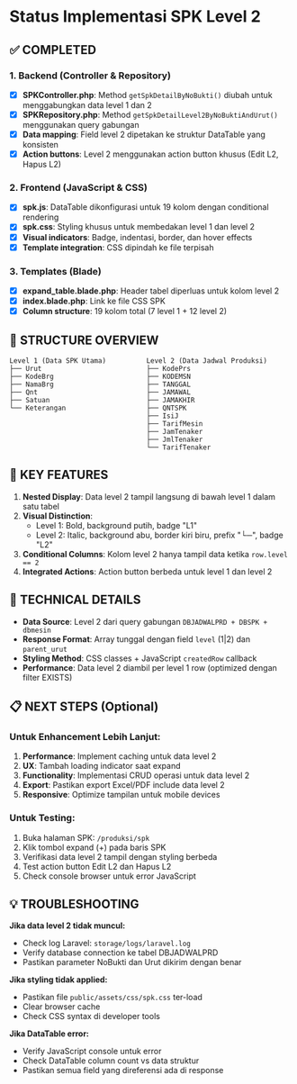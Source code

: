 # Status Implementasi SPK Level 2

## ✅ COMPLETED

### 1. Backend (Controller & Repository)
- [x] **SPKController.php**: Method `getSpkDetailByNoBukti()` diubah untuk menggabungkan data level 1 dan 2
- [x] **SPKRepository.php**: Method `getSpkDetailLevel2ByNoBuktiAndUrut()` menggunakan query gabungan
- [x] **Data mapping**: Field level 2 dipetakan ke struktur DataTable yang konsisten
- [x] **Action buttons**: Level 2 menggunakan action button khusus (Edit L2, Hapus L2)

### 2. Frontend (JavaScript & CSS)
- [x] **spk.js**: DataTable dikonfigurasi untuk 19 kolom dengan conditional rendering
- [x] **spk.css**: Styling khusus untuk membedakan level 1 dan level 2
- [x] **Visual indicators**: Badge, indentasi, border, dan hover effects
- [x] **Template integration**: CSS dipindah ke file terpisah

### 3. Templates (Blade)
- [x] **expand_table.blade.php**: Header tabel diperluas untuk kolom level 2
- [x] **index.blade.php**: Link ke file CSS SPK
- [x] **Column structure**: 19 kolom total (7 level 1 + 12 level 2)

## 🔄 STRUCTURE OVERVIEW

```
Level 1 (Data SPK Utama)          Level 2 (Data Jadwal Produksi)
├── Urut                          ├── KodePrs
├── KodeBrg                       ├── KODEMSN  
├── NamaBrg                       ├── TANGGAL
├── Qnt                           ├── JAMAWAL
├── Satuan                        ├── JAMAKHIR
└── Keterangan                    ├── QNTSPK
                                  ├── IsiJ
                                  ├── TarifMesin
                                  ├── JamTenaker
                                  ├── JmlTenaker
                                  └── TarifTenaker
```

## 🎯 KEY FEATURES

1. **Nested Display**: Data level 2 tampil langsung di bawah level 1 dalam satu tabel
2. **Visual Distinction**: 
   - Level 1: Bold, background putih, badge "L1"
   - Level 2: Italic, background abu, border kiri biru, prefix "└─", badge "L2"
3. **Conditional Columns**: Kolom level 2 hanya tampil data ketika `row.level == 2`
4. **Integrated Actions**: Action button berbeda untuk level 1 dan level 2

## 🔧 TECHNICAL DETAILS

- **Data Source**: Level 2 dari query gabungan `DBJADWALPRD + DBSPK + dbmesin`
- **Response Format**: Array tunggal dengan field `level` (1|2) dan `parent_urut`
- **Styling Method**: CSS classes + JavaScript `createdRow` callback
- **Performance**: Data level 2 diambil per level 1 row (optimized dengan filter EXISTS)

## 📋 NEXT STEPS (Optional)

### Untuk Enhancement Lebih Lanjut:
1. **Performance**: Implement caching untuk data level 2
2. **UX**: Tambah loading indicator saat expand
3. **Functionality**: Implementasi CRUD operasi untuk data level 2
4. **Export**: Pastikan export Excel/PDF include data level 2
5. **Responsive**: Optimize tampilan untuk mobile devices

### Untuk Testing:
1. Buka halaman SPK: `/produksi/spk`
2. Klik tombol expand (+) pada baris SPK
3. Verifikasi data level 2 tampil dengan styling berbeda
4. Test action button Edit L2 dan Hapus L2
5. Check console browser untuk error JavaScript

## 💡 TROUBLESHOOTING

**Jika data level 2 tidak muncul:**
- Check log Laravel: `storage/logs/laravel.log`
- Verify database connection ke tabel DBJADWALPRD
- Pastikan parameter NoBukti dan Urut dikirim dengan benar

**Jika styling tidak applied:**
- Pastikan file `public/assets/css/spk.css` ter-load
- Clear browser cache
- Check CSS syntax di developer tools

**Jika DataTable error:**
- Verify JavaScript console untuk error
- Check DataTable column count vs data struktur
- Pastikan semua field yang direferensi ada di response
